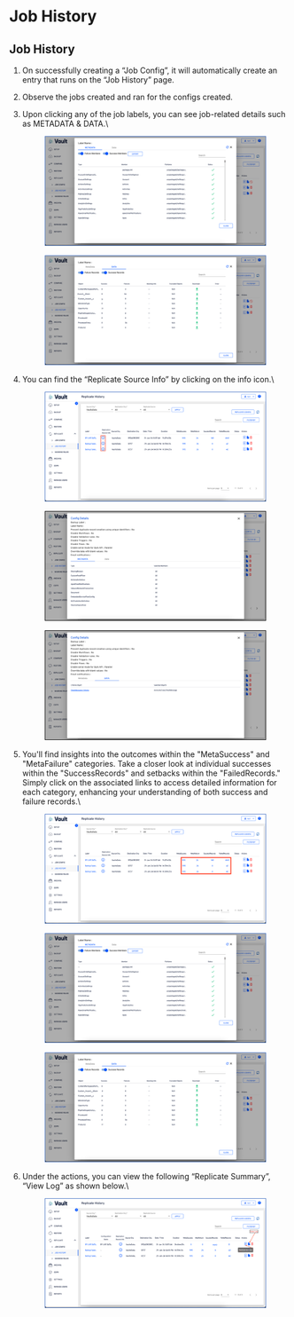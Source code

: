 # Job History

## Job History

1. On successfully creating a “Job Config”, it will automatically create an entry that runs on the “Job History” page.
2. Observe the jobs created and ran for the configs created.
3.  Upon clicking any of the job labels, you can see job-related details such as METADATA & DATA.\


    <figure><img src="../../../../.gitbook/assets/image (8) (1).png" alt=""><figcaption></figcaption></figure>

    <figure><img src="../../../../.gitbook/assets/image (9) (1).png" alt=""><figcaption></figcaption></figure>
4.  You can find the “Replicate Source Info” by clicking on the info icon.\


    <figure><img src="../../../../.gitbook/assets/image (18).png" alt=""><figcaption></figcaption></figure>

    <figure><img src="../../../../.gitbook/assets/image (1) (1) (1) (1) (1) (1).png" alt=""><figcaption></figcaption></figure>

    <figure><img src="../../../../.gitbook/assets/image (2) (1) (1) (1).png" alt=""><figcaption></figcaption></figure>
5.  You'll find insights into the outcomes within the "MetaSuccess" and "MetaFailure" categories. Take a closer look at individual successes within the "SuccessRecords" and setbacks within the "FailedRecords." Simply click on the associated links to access detailed information for each category, enhancing your understanding of both success and failure records.\


    <figure><img src="../../../../.gitbook/assets/image (3) (1) (1).png" alt=""><figcaption></figcaption></figure>

    <figure><img src="../../../../.gitbook/assets/image (4) (1) (1).png" alt=""><figcaption></figcaption></figure>

    <figure><img src="../../../../.gitbook/assets/image (6) (1) (1).png" alt=""><figcaption></figcaption></figure>
6.  Under the actions, you can view the following “Replicate Summary”, “View Log” as shown below.\


    <figure><img src="../../../../.gitbook/assets/image (7) (1) (1).png" alt=""><figcaption></figcaption></figure>

